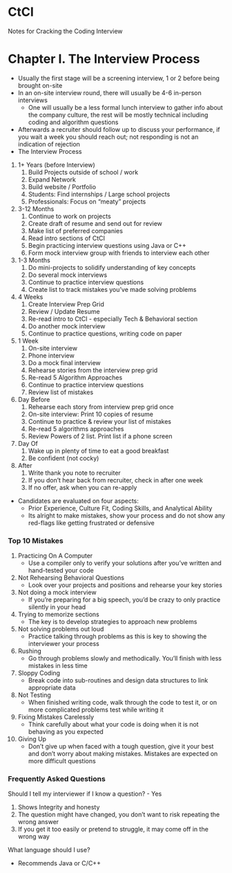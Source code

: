 # CtCI
Notes for Cracking the Coding Interview

# Chapter I. The Interview Process

- Usually the first stage will be a screening interview, 1 or 2 before being brought on-site
- In an on-site interview round, there will usually be 4-6 in-person interviews
    - One will usually be a less formal lunch interview to gather info about the company culture, the rest will be mostly technical including coding and algorithm questions
- Afterwards a recruiter should follow up to discuss your performance, if you wait a week you should reach out; not responding is not an indication of rejection
- The Interview Process
1. 1+ Years (before Interview)
    1. Build Projects outside of school / work
    2. Expand Network
    3. Build website / Portfolio
    4. Students: Find internships / Large school projects
    5. Professionals: Focus on “meaty” projects
2. 3-12 Months
    1. Continue to work on projects
    2. Create draft of resume and send out for review
    3. Make list of preferred companies
    4. Read intro sections of CtCI
    5. Begin practicing interview questions using Java or C++
    6. Form mock interview group with friends to interview each other
3. 1-3 Months
    1. Do mini-projects to solidify understanding of key concepts
    2. Do several mock interviews
    3. Continue to practice interview questions
    4. Create list to track mistakes you’ve made solving problems
4. 4 Weeks
    1. Create Interview Prep Grid
    2. Review / Update Resume
    3. Re-read intro to CtCI - especially Tech & Behavioral section
    4. Do another mock interview
    5. Continue to practice questions, writing code on paper
5. 1 Week
    1. On-site interview
    2. Phone interview
    3. Do a mock final interview
    4. Rehearse stories from the interview prep grid
    5. Re-read 5 Algorithm Approaches
    6. Continue to practice interview questions
    7. Review list of mistakes
6. Day Before
    1. Rehearse each story from interview prep grid once
    2. On-site interview: Print 10 copies of resume
    3. Continue to practice & review your list of mistakes
    4. Re-read 5 algorithms approaches
    5. Review Powers of 2 list. Print list if a phone screen
7. Day Of
    1. Wake up in plenty of time to eat a good breakfast
    2. Be confident (not cocky)
8. After
    1. Write thank you note to recruiter
    2. If you don’t hear back from recruiter, check in after one week
    3. If no offer, ask when you can re-apply

- Candidates are evaluated on four aspects:
    - Prior Experience, Culture Fit, Coding Skills, and Analytical Ability
    - Its alright to make mistakes, show your process and do not show any red-flags like getting frustrated or defensive

### Top 10 Mistakes

1. Practicing On A Computer
    - Use a compiler only to verify your solutions after you’ve written and hand-tested your code
2. Not Rehearsing Behavioral Questions
    - Look over your projects and positions and rehearse your key stories
3. Not doing a mock interview
    - If you’re preparing for a big speech, you’d be crazy to only practice silently in your head
4. Trying to memorize sections
    - The key is to develop strategies to approach new problems
5. Not solving problems out loud
    - Practice talking through problems as this is key to showing the interviewer your process
6. Rushing
    - Go through problems slowly and methodically. You’ll finish with less mistakes in less time
7. Sloppy Coding
    - Break code into sub-routines and design data structures to link appropriate data
8. Not Testing
    - When finished writing code, walk through the code to test it, or on more complicated problems test while writing it
9. Fixing Mistakes Carelessly
    - Think carefully about what your code is doing when it is not behaving as you expected
10. Giving Up
    - Don’t give up when faced with a tough question, give it your best and don’t worry about making mistakes. Mistakes are expected on more difficult questions

### Frequently Asked Questions

Should I tell my interviewer if I know a question? - Yes

1. Shows Integrity and honesty
2. The question might have changed, you don’t want to risk repeating the wrong answer
3. If you get it too easily or pretend to struggle, it may come off in the wrong way

What language should I use? 

- Recommends Java or C/C++
